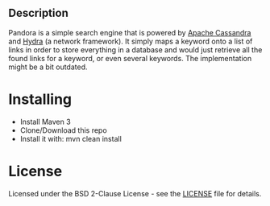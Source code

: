 ## Description

Pandora is a simple search engine that is powered by [Apache Cassandra](https://github.com/apache/cassandra)
and [Hydra](https://github.com/marcluque/Hydra) (a network framework).
It simply maps a keyword onto a list of links in order to store everything in a database and would just retrieve all
the found links for a keyword, or even several keywords. The implementation might be a bit outdated.

# Installing

 * Install Maven 3
 * Clone/Download this repo
 * Install it with: mvn clean install

# License

Licensed under the BSD 2-Clause License - see the [LICENSE](LICENSE) file for details.
